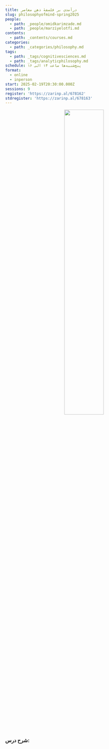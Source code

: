 ```yaml
---
title: درآمدی بر فلسفهٔ ذهن معاصر
slug: philosophyofmind-spring2025
people:
  - path: _people/omidkarimzade.md
  - path: _people/marziyelotfi.md
contents:
  - path: _contents/courses.md
categories:
  - path: _categories/philosophy.md
tags:
  - path: _tags/cognitivesciences.md
  - path: _tags/analyticphilosophy.md
schedule: پنج‌شنبه‌ها ساعت ۱۴ الی ۱۶
format:
  - online
  - inperson
start: 2025-02-19T20:30:00.000Z
sessions: 9
register: 'https://zarinp.al/678162'
stdregister: 'https://zarinp.al/678163'
---
```





<center>
<img 
       src="" 
       alt=" "
       style="width: 50%; height:50%;" />
</center>
<br><br>

### شرح درس:

